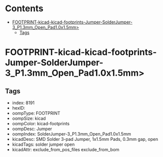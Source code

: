 



Contents
========

* [FOOTPRINT-kicad-kicad-footprints-Jumper-SolderJumper-3_P1.3mm_Open_Pad1.0x1.5mm>](#footprint-kicad-kicad-footprints-jumper-solderjumper-3_p13mm_open_pad10x15mm)
	* [Tags](#tags)

# FOOTPRINT-kicad-kicad-footprints-Jumper-SolderJumper-3_P1.3mm_Open_Pad1.0x1.5mm>

## Tags

- index: 8191
- hexID: 
- oompType: FOOTPRINT
- oompSize: kicad
- oompColor: kicad-footprints
- oompDesc: Jumper
- oompIndex: SolderJumper-3_P1.3mm_Open_Pad1.0x1.5mm
- kicadDesc: SMD Solder 3-pad Jumper, 1x1.5mm Pads, 0.3mm gap, open
- kicadTags: solder jumper open
- kicadAttr: exclude_from_pos_files exclude_from_bom
